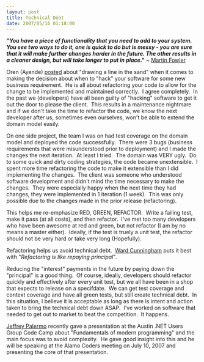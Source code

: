 ```yaml
---
layout: post
title: Technical Debt
date: 2007/05/16 01:18:00
---
```



**"_You have a piece of functionality that you need to add to your system. You see two ways to do it, one is quick to do but is messy - you are sure that it will make further changes harder in the future. The other results in a cleaner design, but will take longer to put in place_."** ~ [Martin Fowler](http://www.martinfowler.com/bliki/TechnicalDebt.html)

Oren (Ayende) [posted](http://www.ayende.com/Blog/archive/2007/05/04/Beware-of-the-technical-solution.aspx) about "drawing a line in the sand" when it comes to making the decision about when to "hack" your software for some new business requirement.  He is all about refactoring your code to allow for the change to be implemented and maintained correctly.  I agree completely.  In the past we (developers) have all been guilty of "hacking" software to get it out the door to please the client.  This results in a maintenance nightmare and if we don't take the time to refactor the code, we know the next developer after us, sometimes even ourselves, won't be able to extend the domain model easily.

On one side project, the team I was on had test coverage on the domain model and deployed the code successfully.  There were 3 bugs (business requirements that were misunderstood prior to deployment) and I made the changes the next iteration.  At least I tried.  The domain was VERY ugly.  Do to some quick and dirty coding strategies, the code became unextensible.  I spent more time refactoring the code to make it extensible than I did implementing the changes.  The client was someone who understood software development and didn't mind the time necessary to make the changes.  They were especially happy when the next time they had changes, they were implemented in 1 iteration (1 week).  This was only possible due to the changes made in the prior release (refactoring).

This helps me re-emphasize RED, GREEN, REFACTOR.  Write a failing test, make it pass (at all costs), and then refactor.  I've met too many developers who have been awesome at red and green, but not refactor (I am by no means a master either).  Ideally, if the test is truely a unit test, the refactor should not be very hard or take very long (Hopefully).

Refactoring helps us avoid technical debt.  [Ward Cunningham](http://www.c2.com/cgi/wiki?ComplexityAsDebt) puts it best with "_Refactoring is like repaying principal_".

Reducing the "interest" payments in the future by paying down the "principal" is a good thing.  Of course, ideally, developers should refactor quickly and effectively after every unit test, but we all have been in a shop that expects to release on a specifdate.  We can get test coverage and context coverage and have all green tests, but still create technical debt.  In this situation, I believe it is acceptable as long as there is intent and action taken to bring the technical debt down ASAP.  I've worked on software that needed to get out to market to beat the competition.  It happens.

[Jeffrey Palermo](http://codebetter.com/blogs/jeffrey.palermo/default.aspx) recently gave a presentation at the Austin .NET Users Group Code Camp about "Fundamentals of modern programming" and the main focus was to avoid complexity.  He gave good insight into this and he will be speaking at the Alamo Coders meeting on July 10, 2007 and presenting the core of that presentation.